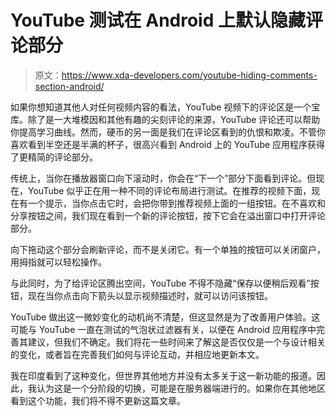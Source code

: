 # YouTube 测试在 Android 上默认隐藏评论部分

> 原文：<https://www.xda-developers.com/youtube-hiding-comments-section-android/>

如果你想知道其他人对任何视频内容的看法，YouTube 视频下的评论区是一个宝库。除了是一大堆模因和其他有趣的尖刻评论的来源，YouTube 评论还可以帮助你提高学习曲线。然而，硬币的另一面是我们在评论区看到的仇恨和欺凌。不管你喜欢看到半空还是半满的杯子，很高兴看到 Android 上的 YouTube 应用程序获得了更精简的评论部分。

传统上，当你在播放器窗口向下滚动时，你会在“下一个”部分下面看到评论。但现在，YouTube 似乎正在用一种不同的评论布局进行测试。在推荐的视频下面，现在有一个提示，当你点击它时，会把你带到推荐视频上面的一组按钮。在不喜欢和分享按钮之间，我们现在看到一个新的评论按钮，按下它会在溢出窗口中打开评论部分。

向下拖动这个部分会刷新评论，而不是关闭它。有一个单独的按钮可以关闭窗户，用拇指就可以轻松操作。

与此同时，为了给评论区腾出空间，YouTube 不得不隐藏“保存以便稍后观看”按钮，现在当你点击向下箭头以显示视频描述时，就可以访问该按钮。

YouTube 做出这一微妙变化的动机尚不清楚，但这显然是为了改善用户体验。这可能与 YouTube 一直在测试的气泡状过滤器有关，以便在 Android 应用程序中完善其建议，但我们不确定。我们将花一些时间来了解这是否仅仅是一个与设计相关的变化，或者旨在完善我们如何与评论互动，并相应地更新本文。

我在印度看到了这种变化，但世界其他地方并没有太多关于这一新功能的报道。因此，我认为这是一个分阶段的切换，可能是在服务器端进行的。如果你在其他地区看到这个功能，我们将不得不更新这篇文章。